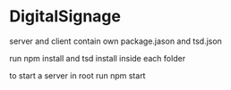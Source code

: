 # DigitalSignage

server and client contain own package.jason and tsd.json


run npm install and tsd install inside each folder


to start a server in root run  npm start 
